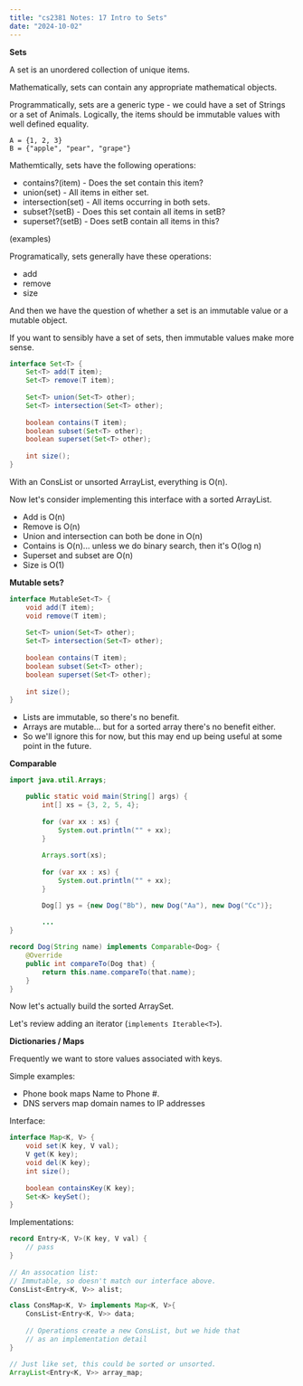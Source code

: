 ```yaml
---
title: "cs2381 Notes: 17 Intro to Sets"
date: "2024-10-02"
---
```


**Sets**

A set is an unordered collection of unique items.

Mathematically, sets can contain any appropriate mathematical objects.

Programmatically, sets are a generic type - we could have a set of
Strings or a set of Animals. Logically, the items should be immutable
values with well defined equality.

```
A = {1, 2, 3}
B = {"apple", "pear", "grape"}
```

Mathemtically, sets have the following operations:

 - contains?(item) - Does the set contain this item?
 - union(set) - All items in either set.
 - intersection(set) - All items occurring in both sets.
 - subset?(setB) - Does this set contain all items in setB?
 - superset?(setB) - Does setB contain all items in this?

(examples)

Programatically, sets generally have these operations:

 - add
 - remove
 - size

And then we have the question of whether a set is an immutable value
or a mutable object. 

If you want to sensibly have a set of sets, then immutable values make
more sense.

```java
interface Set<T> {
    Set<T> add(T item);
    Set<T> remove(T item);
    
    Set<T> union(Set<T> other);
    Set<T> intersection(Set<T> other);
    
    boolean contains(T item);
    boolean subset(Set<T> other);
    boolean superset(Set<T> other);
    
    int size();
}
```

With an ConsList or unsorted ArrayList, everything is O(n).

Now let's consider implementing this interface with a sorted ArrayList.

 - Add is O(n)
 - Remove is O(n)
 - Union and intersection can both be done in O(n)
 - Contains is O(n)... unless we do binary search, then it's O(log n)
 - Superset and subset are O(n)
 - Size is O(1)


**Mutable sets?**

```java
interface MutableSet<T> {
    void add(T item);
    void remove(T item);
    
    Set<T> union(Set<T> other);
    Set<T> intersection(Set<T> other);
    
    boolean contains(T item);
    boolean subset(Set<T> other);
    boolean superset(Set<T> other);
    
    int size();
}
```

 - Lists are immutable, so there's no benefit.
 - Arrays are mutable... but for a sorted array there's no benefit
   either.
 - So we'll ignore this for now, but this may end up being useful
   at some point in the future.
   
 **Comparable**

```java
import java.util.Arrays;

    public static void main(String[] args) {
        int[] xs = {3, 2, 5, 4};
        
        for (var xx : xs) {
            System.out.println("" + xx);
        }
        
        Arrays.sort(xs);
        
        for (var xx : xs) {
            System.out.println("" + xx);
        }

        Dog[] ys = {new Dog("Bb"), new Dog("Aa"), new Dog("Cc")};
        
        ...
}

record Dog(String name) implements Comparable<Dog> {
    @Override
    public int compareTo(Dog that) {
        return this.name.compareTo(that.name);
    }
}
```

Now let's actually build the sorted ArraySet.

Let's review adding an iterator (```implements Iterable<T>```).


**Dictionaries / Maps**

Frequently we want to store values associated with keys.

Simple examples:

 - Phone book maps Name to Phone #.
 - DNS servers map domain names to IP addresses 

Interface:


```java
interface Map<K, V> {
    void set(K key, V val);
    V get(K key);
    void del(K key);
    int size();
    
    boolean containsKey(K key);
    Set<K> keySet();
}
```

Implementations:


```java
record Entry<K, V>(K key, V val) {
    // pass
}
    
// An assocation list:
// Immutable, so doesn't match our interface above.
ConsList<Entry<K, V>> alist;

class ConsMap<K, V> implements Map<K, V>{
    ConsList<Entry<K, V>> data;
    
    // Operations create a new ConsList, but we hide that
    // as an implementation detail
}

// Just like set, this could be sorted or unsorted.
ArrayList<Entry<K, V>> array_map;
```
